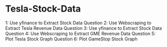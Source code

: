 # Tesla-Stock-Data
1: Use yfinance to Extract Stock Data Question
2: Use Webscraping to Extract Tesla Revenue Data Question
3: Use yfinance to Extract Stock Data Question
4: Use Webscraping to Extract GME Revenue Data Question
5: Plot Tesla Stock Graph Question 6: Plot GameStop Stock Graph
